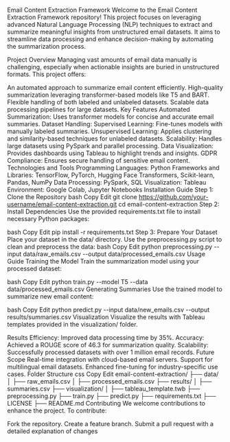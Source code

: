 Email Content Extraction Framework
Welcome to the Email Content Extraction Framework repository! This project focuses on leveraging advanced Natural Language Processing (NLP) techniques to extract and summarize meaningful insights from unstructured email datasets. It aims to streamline data processing and enhance decision-making by automating the summarization process.

Project Overview
Managing vast amounts of email data manually is challenging, especially when actionable insights are buried in unstructured formats. This project offers:

An automated approach to summarize email content efficiently.
High-quality summarization leveraging transformer-based models like T5 and BART.
Flexible handling of both labeled and unlabeled datasets.
Scalable data processing pipelines for large datasets.
Key Features
Automated Summarization: Uses transformer models for concise and accurate email summaries.
Dataset Handling:
Supervised Learning: Fine-tunes models with manually labeled summaries.
Unsupervised Learning: Applies clustering and similarity-based techniques for unlabeled datasets.
Scalability: Handles large datasets using PySpark and parallel processing.
Data Visualization: Provides dashboards using Tableau to highlight trends and insights.
GDPR Compliance: Ensures secure handling of sensitive email content.
Technologies and Tools
Programming Languages: Python
Frameworks and Libraries: TensorFlow, PyTorch, Hugging Face Transformers, Scikit-learn, Pandas, NumPy
Data Processing: PySpark, SQL
Visualization: Tableau
Environment: Google Colab, Jupyter Notebooks
Installation Guide
Step 1: Clone the Repository
bash
Copy
Edit
git clone https://github.com/your-username/email-content-extraction.git
cd email-content-extraction
Step 2: Install Dependencies
Use the provided requirements.txt file to install necessary Python packages:

bash
Copy
Edit
pip install -r requirements.txt
Step 3: Prepare Your Dataset
Place your dataset in the data/ directory.
Use the preprocessing.py script to clean and preprocess the data:
bash
Copy
Edit
python preprocessing.py --input data/raw_emails.csv --output data/processed_emails.csv
Usage Guide
Training the Model
Train the summarization model using your processed dataset:

bash
Copy
Edit
python train.py --model T5 --data data/processed_emails.csv
Generating Summaries
Use the trained model to summarize new email content:

bash
Copy
Edit
python predict.py --input data/new_emails.csv --output results/summaries.csv
Visualization
Visualize the results with Tableau templates provided in the visualization/ folder.

Results
Efficiency: Improved data processing time by 35%.
Accuracy: Achieved a ROUGE score of 46.3 for summarization quality.
Scalability: Successfully processed datasets with over 1 million email records.
Future Scope
Real-time integration with cloud-based email servers.
Support for multilingual email datasets.
Enhanced fine-tuning for industry-specific use cases.
Folder Structure
css
Copy
Edit
email-content-extraction/
├── data/
│   ├── raw_emails.csv
│   ├── processed_emails.csv
├── results/
│   ├── summaries.csv
├── visualization/
│   ├── tableau_template.twb
├── preprocessing.py
├── train.py
├── predict.py
├── requirements.txt
├── LICENSE
├── README.md
Contributing
We welcome contributions to enhance the project. To contribute:

Fork the repository.
Create a feature branch.
Submit a pull request with a detailed explanation of changes
